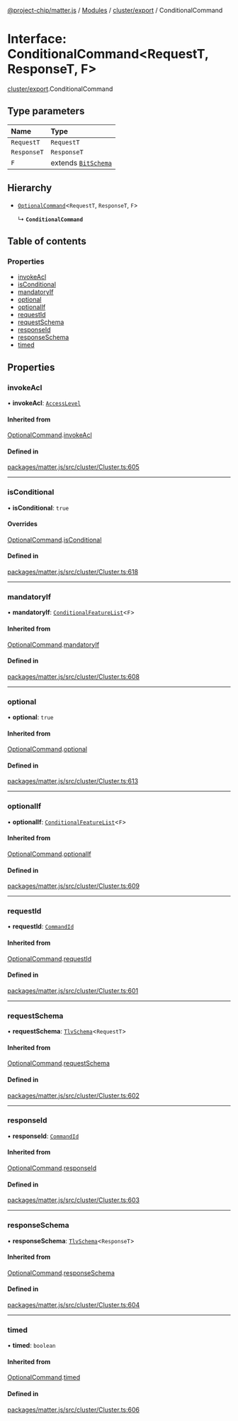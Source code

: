 [@project-chip/matter.js](../README.md) / [Modules](../modules.md) / [cluster/export](../modules/cluster_export.md) / ConditionalCommand

# Interface: ConditionalCommand\<RequestT, ResponseT, F\>

[cluster/export](../modules/cluster_export.md).ConditionalCommand

## Type parameters

| Name | Type |
| :------ | :------ |
| `RequestT` | `RequestT` |
| `ResponseT` | `ResponseT` |
| `F` | extends [`BitSchema`](../modules/schema_export.md#bitschema) |

## Hierarchy

- [`OptionalCommand`](cluster_export.OptionalCommand.md)\<`RequestT`, `ResponseT`, `F`\>

  ↳ **`ConditionalCommand`**

## Table of contents

### Properties

- [invokeAcl](cluster_export.ConditionalCommand.md#invokeacl)
- [isConditional](cluster_export.ConditionalCommand.md#isconditional)
- [mandatoryIf](cluster_export.ConditionalCommand.md#mandatoryif)
- [optional](cluster_export.ConditionalCommand.md#optional)
- [optionalIf](cluster_export.ConditionalCommand.md#optionalif)
- [requestId](cluster_export.ConditionalCommand.md#requestid)
- [requestSchema](cluster_export.ConditionalCommand.md#requestschema)
- [responseId](cluster_export.ConditionalCommand.md#responseid)
- [responseSchema](cluster_export.ConditionalCommand.md#responseschema)
- [timed](cluster_export.ConditionalCommand.md#timed)

## Properties

### invokeAcl

• **invokeAcl**: [`AccessLevel`](../enums/cluster_export.AccessLevel.md)

#### Inherited from

[OptionalCommand](cluster_export.OptionalCommand.md).[invokeAcl](cluster_export.OptionalCommand.md#invokeacl)

#### Defined in

[packages/matter.js/src/cluster/Cluster.ts:605](https://github.com/project-chip/matter.js/blob/2d9f2165d2672864fda3496a6d0d5f93597f82c6/packages/matter.js/src/cluster/Cluster.ts#L605)

___

### isConditional

• **isConditional**: ``true``

#### Overrides

[OptionalCommand](cluster_export.OptionalCommand.md).[isConditional](cluster_export.OptionalCommand.md#isconditional)

#### Defined in

[packages/matter.js/src/cluster/Cluster.ts:618](https://github.com/project-chip/matter.js/blob/2d9f2165d2672864fda3496a6d0d5f93597f82c6/packages/matter.js/src/cluster/Cluster.ts#L618)

___

### mandatoryIf

• **mandatoryIf**: [`ConditionalFeatureList`](../modules/cluster_export.md#conditionalfeaturelist)\<`F`\>

#### Inherited from

[OptionalCommand](cluster_export.OptionalCommand.md).[mandatoryIf](cluster_export.OptionalCommand.md#mandatoryif)

#### Defined in

[packages/matter.js/src/cluster/Cluster.ts:608](https://github.com/project-chip/matter.js/blob/2d9f2165d2672864fda3496a6d0d5f93597f82c6/packages/matter.js/src/cluster/Cluster.ts#L608)

___

### optional

• **optional**: ``true``

#### Inherited from

[OptionalCommand](cluster_export.OptionalCommand.md).[optional](cluster_export.OptionalCommand.md#optional)

#### Defined in

[packages/matter.js/src/cluster/Cluster.ts:613](https://github.com/project-chip/matter.js/blob/2d9f2165d2672864fda3496a6d0d5f93597f82c6/packages/matter.js/src/cluster/Cluster.ts#L613)

___

### optionalIf

• **optionalIf**: [`ConditionalFeatureList`](../modules/cluster_export.md#conditionalfeaturelist)\<`F`\>

#### Inherited from

[OptionalCommand](cluster_export.OptionalCommand.md).[optionalIf](cluster_export.OptionalCommand.md#optionalif)

#### Defined in

[packages/matter.js/src/cluster/Cluster.ts:609](https://github.com/project-chip/matter.js/blob/2d9f2165d2672864fda3496a6d0d5f93597f82c6/packages/matter.js/src/cluster/Cluster.ts#L609)

___

### requestId

• **requestId**: [`CommandId`](../modules/datatype_export.md#commandid)

#### Inherited from

[OptionalCommand](cluster_export.OptionalCommand.md).[requestId](cluster_export.OptionalCommand.md#requestid)

#### Defined in

[packages/matter.js/src/cluster/Cluster.ts:601](https://github.com/project-chip/matter.js/blob/2d9f2165d2672864fda3496a6d0d5f93597f82c6/packages/matter.js/src/cluster/Cluster.ts#L601)

___

### requestSchema

• **requestSchema**: [`TlvSchema`](../classes/tlv_export.TlvSchema.md)\<`RequestT`\>

#### Inherited from

[OptionalCommand](cluster_export.OptionalCommand.md).[requestSchema](cluster_export.OptionalCommand.md#requestschema)

#### Defined in

[packages/matter.js/src/cluster/Cluster.ts:602](https://github.com/project-chip/matter.js/blob/2d9f2165d2672864fda3496a6d0d5f93597f82c6/packages/matter.js/src/cluster/Cluster.ts#L602)

___

### responseId

• **responseId**: [`CommandId`](../modules/datatype_export.md#commandid)

#### Inherited from

[OptionalCommand](cluster_export.OptionalCommand.md).[responseId](cluster_export.OptionalCommand.md#responseid)

#### Defined in

[packages/matter.js/src/cluster/Cluster.ts:603](https://github.com/project-chip/matter.js/blob/2d9f2165d2672864fda3496a6d0d5f93597f82c6/packages/matter.js/src/cluster/Cluster.ts#L603)

___

### responseSchema

• **responseSchema**: [`TlvSchema`](../classes/tlv_export.TlvSchema.md)\<`ResponseT`\>

#### Inherited from

[OptionalCommand](cluster_export.OptionalCommand.md).[responseSchema](cluster_export.OptionalCommand.md#responseschema)

#### Defined in

[packages/matter.js/src/cluster/Cluster.ts:604](https://github.com/project-chip/matter.js/blob/2d9f2165d2672864fda3496a6d0d5f93597f82c6/packages/matter.js/src/cluster/Cluster.ts#L604)

___

### timed

• **timed**: `boolean`

#### Inherited from

[OptionalCommand](cluster_export.OptionalCommand.md).[timed](cluster_export.OptionalCommand.md#timed)

#### Defined in

[packages/matter.js/src/cluster/Cluster.ts:606](https://github.com/project-chip/matter.js/blob/2d9f2165d2672864fda3496a6d0d5f93597f82c6/packages/matter.js/src/cluster/Cluster.ts#L606)
